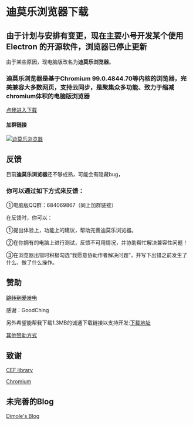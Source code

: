 # **迪莫乐浏览器**下载

## **由于计划与安排有变更，现在主要小号开发某个使用 Electron 的开源软件，浏览器已停止更新**

由于某些原因，现电脑版改名为**迪莫乐浏览器**。

### 迪莫乐浏览器是基于Chromium 99.0.4844.70等内核的浏览器，完美兼容大多数网页，支持云同步，是聚集众多功能、致力于缩减chromium体积的电脑版浏览器

[点我进入下载](downloads.md)

#### 加群链接

<a target="_blank" href="//shang.qq.com/wpa/qunwpa?idkey=0a7fd3d6b143b6d626e48c973166a27add16ddf95bd1827d95bf9b40a72dd657"><img border="0" src="//pub.idqqimg.com/wpa/images/group.png" alt="迪莫乐浏览器" title="迪莫乐浏览器"></a>

## 反馈

目前**迪莫乐浏览器**还不够成熟，可能会有隐藏bug，

### 你可以通过如下方式来反馈：

①电脑版QQ群：684069867（同上加群链接）

在反馈时，你可以：

①提出体验上，功能上的建议，帮助完善迪莫乐浏览器。

②在你拥有的电脑上进行测试，反馈不可用情况，并协助帮忙解决兼容性问题！

③在浏览器出错时积极勾选“我愿意协助作者解决问题”，并写下出错之前发生了什么、做了什么操作。

## 赞助

~~[跳转到爱发电](https://afdian.net/order/create?plan_id=382d83f64de911ec95b852540025c377)~~

感谢：GoodChing

另外希望能帮我下载1.3MB的诚通下载链接以支持开发:[下载地址](http://pan1.dml.ink/file/11269684-424009462)

[其他赞助方式](love_it.md)

## 致谢
[CEF library](http://opensource.spotify.com/cefbuilds/index.html)

[Chromium](https://chromium.org)

## 未完善的Blog

[Dimole's Blog](https://blog.dml.ink)

<script type="text/javascript">
        var OriginTitile = document.title;
        var titleTime;
        document.addEventListener('visibilitychange', function () {
            if (document.hidden) {
                document.title = '快回来-- 网站崩溃了!  - 迪莫乐浏览器';
                clearTimeout(titleTime);
            }
            else {
                document.title = '￥￥￥-- 自动恢复了~ - 迪莫乐浏览器';
                titleTime = setTimeout(function () {
                    document.title = OriginTitile;
                }, 1500);
            }
        });
    </script>
